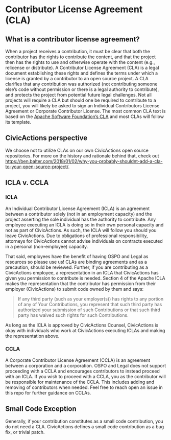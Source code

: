 # Contributor License Agreement (CLA)

## What is a contributor license agreement?

When a project receives a contribution, it must be clear that both the contributor has the rights to contribute the content, and that the project then has the rights to use and otherwise operate with the content (e.g., relicense or distribute). A Contributor License Agreement (CLA) is a legal document establishing these rights and defines the terms under which a license is granted by a contributor to an open source project. A CLA clarifies that any contribution was authorized (not contributing someone else’s code without permission or there is a legal authority to contribute), and protects the project from potential future legal challenges. Not all projects will require a CLA but should one be required to contribute to a project, you will likely be asked to sign an Individual Contributors License Agreement or Corporate Contributor License. The most common CLA text is based on the [Apache Software Foundation’s CLA](https://www.apache.org/licenses/contributor-agreements.html) and most CLAs will follow its template.

## CivicActions perspective

We choose not to utilize CLAs on our own CivicActions open source repositories. For more on the history and rationale behind that, check out <https://ben.balter.com/2018/01/02/why-you-probably-shouldnt-add-a-cla-to-your-open-source-project/>.

## ICLA v. CCLA

### ICLA

An Individual Contributor License Agreement (ICLA) is an agreement between a contributor solely (not in an employment capacity) and the project asserting the sole individual has the authority to contribute. Any employee executing an ICLA is doing so in their own personal capacity and not as part of CivicActions. As such, the ICLA will follow you should you leave CivicActions. Due to obligations of professional responsibility, attorneys for CivicActions cannot advise individuals on contracts executed in a personal (non-employee) capacity.

That said, employees have the benefit of having OSPO and Legal as resources so please use us! CLAs are binding agreements and as a precaution, should be reviewed. Further, if you are contributing as a CivicActions employee, a representation in an ICLA that CivicActions has given you permission to contribute is needed. Section 4 of the Apache ICLA makes the representation that the contributor has permission from their employer (CivicActions) to submit code owned by them and says:

> If any third party (such as your employer(s)) has rights to any portion of any of Your Contributions, you represent that such third party has authorized your submission of such Contributions or that such third party has waived such rights for such Contributions.

As long as the ICLA is approved by CivicActions Counsel, CivicActions is okay with individuals who work at CivicActions executing ICLAs and making the representation above.

### CCLA

A Corporate Contributor License Agreement (CCLA) is an agreement between a corporation and a corporation. OSPO and Legal does not support proceeding with a CCLA and encourages contributors to instead proceed with an ICLA. If you wish to proceed with a CCLA, you as the contributor will be responsible for maintenance of the CCLA. This includes adding and removing of contributors when needed. Feel free to reach open an issue in this repo for further guidance on CCLAs.

## Small Code Exception

Generally, if your contribution constitutes as a small code contribution, you do not need a CLA. CivicActions defines a small code contribution as a bug fix, or trivial patch.
